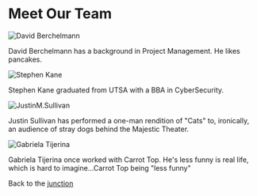 # Meet Our Team

![David Berchelmann](https://s3.amazonaws.com/alumni.codeup.com/DavidBerchelmann.jpg)

David Berchelmann has a background in Project Management. He likes pancakes.

![Stephen Kane](https://s3.amazonaws.com/alumni.codeup.com/StephenKane.jpg)

Stephen Kane graduated from UTSA with a BBA in CyberSecurity. 

![JustinM.Sullivan](https://s3.amazonaws.com/alumni.codeup.com/JustinM.Sullivan.jpg)

Justin Sullivan has performed a one-man rendition of "Cats" to, ironically, an audience of stray dogs behind the Majestic Theater.

![Gabriela Tijerina](https://s3.amazonaws.com/alumni.codeup.com/GabrielaTijerina.jpg)

Gabriela Tijerina once worked with Carrot Top. He's less funny is real life, which is hard to imagine...Carrot Top being "less funny"

Back to the [junction](https://en.wikipedia.org/wiki/Dog)